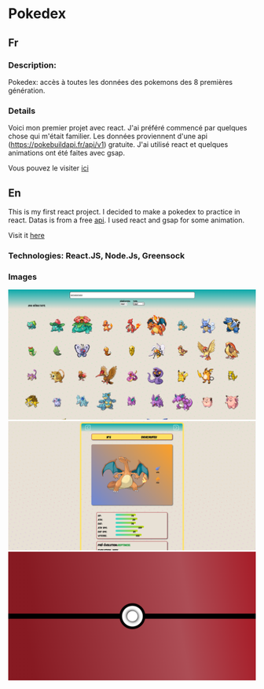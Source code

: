 # Pokedex

## Fr

### Description:

Pokedex: accès à toutes les données des pokemons des 8 premières génération.

### Details

Voici mon premier projet avec react. J'ai préféré commencé par quelques chose qui m'était familier. Les données proviennent d'une api (https://pokebuildapi.fr/api/v1) gratuite.
J'ai utilisé react et quelques animations ont été faites avec gsap.

Vous pouvez le visiter [ici](https://seblau02.github.io/Pokedex-React/)

## En

This is my first react project. I decided to make a pokedex to practice in react. Datas is from a free [api](https://pokebuildapi.fr/api/v1). I used react and gsap for some animation.

Visit it [here](https://seblau02.github.io/Pokedex-React/)

### Technologies: React.JS, Node.Js, Greensock

### Images

<img src="illustration/pokedex1-3.png" alt="resuoltats des recherches" width="800">
<img src="illustration/pokedex2-3.png" alt="détails d'un pokemon" width="800">
<img src="illustration/pokedex3-3.png" alt="accueil" width="800">
